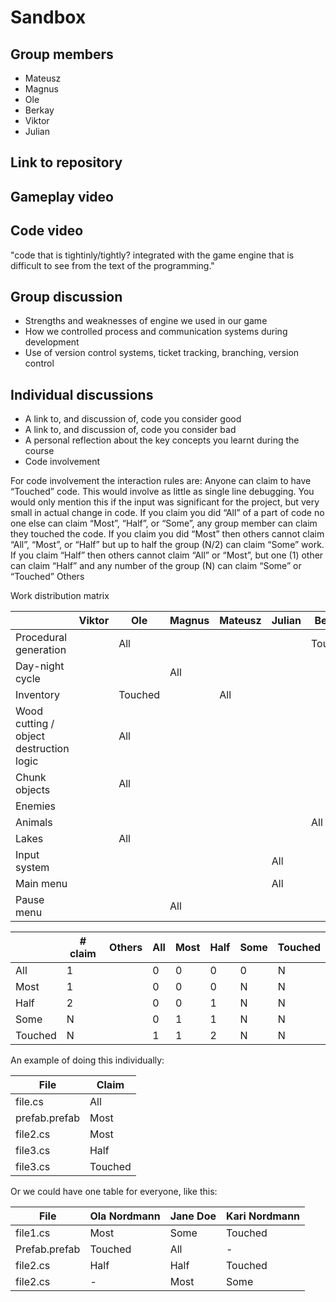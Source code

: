# Sandbox 

## Group members

* Mateusz
* Magnus
* Ole
* Berkay
* Viktor
* Julian

## Link to repository

## Gameplay video

## Code video
"code that is tightinly/tightly? integrated with the game engine that is difficult to see from the text of the programming."

## Group discussion
* Strengths and weaknesses of engine we used in our game
* How we controlled process and communication systems during development
* Use of version control systems, ticket tracking, branching, version control






## Individual discussions
* A link to, and discussion of, code you consider good
* A link to, and discussion of, code you consider bad
* A personal reflection about the key concepts you learnt during the course
* Code involvement


For code involvement the interaction rules are:
Anyone can claim to have “Touched” code. This would involve as little as single line debugging. You would only mention this if the input was significant for the project, but very small in actual change in code.
If you claim you did “All” of a part of code no one else can claim “Most”, “Half”, or “Some”, any group member can claim they touched the code.
If you claim you did “Most” then others cannot claim “All”, “Most”, or “Half” but up to half the group (N/2) can claim “Some” work.
If you claim “Half” then others cannot claim “All” or “Most”, but one (1) other can claim “Half” and any number of the group (N) can claim “Some” or “Touched” Others



Work distribution matrix

|                                         | Viktor | Ole     | Magnus | Mateusz | Julian | Berkay |
|-----------------------------------------|--------|---------|--------|---------|--------|--------|
| Procedural generation                   |        | All     |        |         |        |Touched | 
| Day-night cycle                         |        |         | All    |         |        |        | 
| Inventory                               |        | Touched |        | All     |        |        | 
| Wood cutting / object destruction logic |        | All     |        |         |        |        | 
| Chunk objects                           |        | All     |        |         |        |        | 
| Enemies                                 |        |         |        |         |        |        | 
| Animals                                 |        |         |        |         |        | All    | 
| Lakes                                   |        | All     |        |         |        |        | 
| Input system                            |        |         |        |         | All    |        |
| Main menu                               |        |         |        |         | All    |        | 
| Pause menu                              |        |         | All    |         |        |        | 













| | # claim | Others | All	| Most | Half | Some | Touched |
|------|------|--------|----|-----|-----|-----|-----|
| All	| 1 |        | 0      | 0 | 0 | 0 | N |
| Most | 1 |        | 0      | 0 | 0 | N | N |
| Half | 2 |        | 0      | 0 | 1 | N | N |
| Some | N |        | 0      | 1 | 1 | N | N |
| Touched | N |        | 1      | 1 | 2 | N | N |

An example of doing this individually:

| File | Claim |
|-----|-----|
|file.cs|All|
|prefab.prefab|Most|
|file2.cs|Most|
|file3.cs|Half|
|file3.cs|Touched|

Or we could have one table for everyone, like this:

| File | Ola Nordmann   | Jane Doe   | Kari Nordmann  |
|------|----------------|------------|----------------|
| file1.cs | Most           | Some       | Touched        |
| Prefab.prefab | Touched        | All        | -              |
| file2.cs | Half           | Half       | Touched        |
| file2.cs | -              | Most       | Some           |

